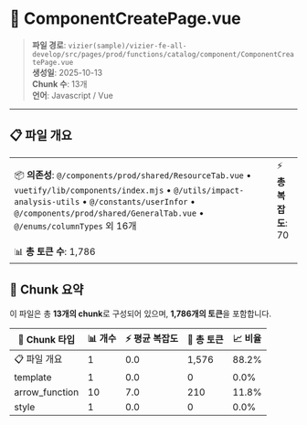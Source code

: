 # 📄 ComponentCreatePage.vue

> **파일 경로**: `vizier(sample)/vizier-fe-all-develop/src/pages/prod/functions/catalog/component/ComponentCreatePage.vue`  
> **생성일**: 2025-10-13  
> **Chunk 수**: 13개  
> **언어**: Javascript / Vue
---





## 📋 파일 개요

| | |
|--|--|
| 📦 **의존성**: `@/components/prod/shared/ResourceTab.vue` • `vuetify/lib/components/index.mjs` • `@/utils/impact-analysis-utils` • `@/constants/userInfor` • `@/components/prod/shared/GeneralTab.vue` • `@/enums/columnTypes` 외 16개 | ⚡ **총 복잡도**: 70 |
| 📊 **총 토큰 수**: 1,786 |  |






## 🧩 Chunk 요약

이 파일은 총 **13개의 chunk**로 구성되어 있으며, **1,786개의 토큰**을 포함합니다.

| 🧩 Chunk 타입 | 📊 개수 | ⚡ 평균 복잡도 | 📝 총 토큰 | 📈 비율 |
|---------------|--------|-------------|----------|--------|
| 📋 파일 개요 | 1 | 0.0 | 1,576 | 88.2% |
| template | 1 | 0.0 | 0 | 0.0% |
| arrow_function | 10 | 7.0 | 210 | 11.8% |
| style | 1 | 0.0 | 0 | 0.0% |

